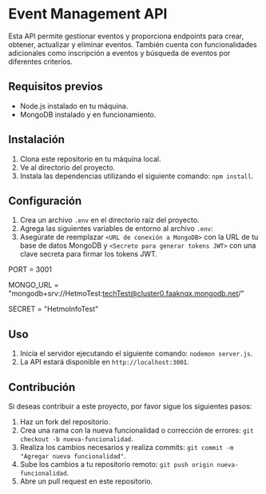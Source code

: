 # Event Management API

Esta API permite gestionar eventos y proporciona endpoints para crear, obtener, actualizar y eliminar eventos. También cuenta con funcionalidades adicionales como inscripción a eventos y búsqueda de eventos por diferentes criterios.

## Requisitos previos

- Node.js instalado en tu máquina.
- MongoDB instalado y en funcionamiento.

## Instalación

1. Clona este repositorio en tu máquina local.
2. Ve al directorio del proyecto.
3. Instala las dependencias utilizando el siguiente comando: `npm install`.

## Configuración

1. Crea un archivo `.env` en el directorio raíz del proyecto.
2. Agrega las siguientes variables de entorno al archivo `.env`:
3. Asegúrate de reemplazar `<URL de conexión a MongoDB>` con la URL de tu base de datos MongoDB y `<Secreto para generar tokens JWT>` con una clave secreta para firmar los tokens JWT.

PORT = 3001

MONGO_URL = "mongodb+srv://HetmoTest:techTest@cluster0.faaknqx.mongodb.net/"

SECRET = "HetmoInfoTest"

## Uso

1. Inicia el servidor ejecutando el siguiente comando: `nodemon server.js`.
2. La API estará disponible en `http://localhost:3001`.

## Contribución

Si deseas contribuir a este proyecto, por favor sigue los siguientes pasos:

1. Haz un fork del repositorio.
2. Crea una rama con la nueva funcionalidad o corrección de errores: `git checkout -b nueva-funcionalidad`.
3. Realiza los cambios necesarios y realiza commits: `git commit -m "Agregar nueva funcionalidad"`.
4. Sube los cambios a tu repositorio remoto: `git push origin nueva-funcionalidad`.
5. Abre un pull request en este repositorio.
